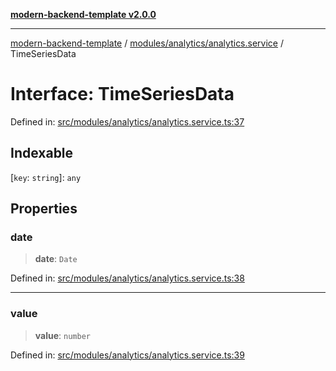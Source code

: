 [**modern-backend-template v2.0.0**](../../../../README.md)

***

[modern-backend-template](../../../../modules.md) / [modules/analytics/analytics.service](../README.md) / TimeSeriesData

# Interface: TimeSeriesData

Defined in: [src/modules/analytics/analytics.service.ts:37](https://github.com/maemreyo/saas-4cus-nodejs/blob/1a77de11cd6eaefe66c31c7f5de281673fc25ce5/src/modules/analytics/analytics.service.ts#L37)

## Indexable

\[`key`: `string`\]: `any`

## Properties

### date

> **date**: `Date`

Defined in: [src/modules/analytics/analytics.service.ts:38](https://github.com/maemreyo/saas-4cus-nodejs/blob/1a77de11cd6eaefe66c31c7f5de281673fc25ce5/src/modules/analytics/analytics.service.ts#L38)

***

### value

> **value**: `number`

Defined in: [src/modules/analytics/analytics.service.ts:39](https://github.com/maemreyo/saas-4cus-nodejs/blob/1a77de11cd6eaefe66c31c7f5de281673fc25ce5/src/modules/analytics/analytics.service.ts#L39)
